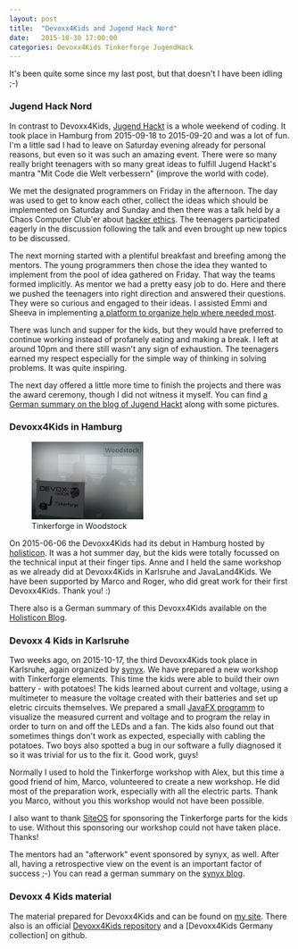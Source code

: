 ```yaml
---
layout: post
title:  "Devoxx4Kids and Jugend Hack Nord"
date:   2015-10-30 17:00:00
categories: Devoxx4Kids Tinkerforge JugendHack
---
```


It's been quite some since my last post, but that doesn't I have been idling ;-) 

### Jugend Hack Nord
In contrast to Devoxx4Kids, [Jugend Hackt][1] is a whole weekend of coding. It took place in Hamburg from 2015-09-18 to 2015-09-20 and was a lot of fun. I'm a little sad I had to leave on Saturday evening already for personal reasons, but even so it was such an amazing event. There were so many really bright teenagers with so many great ideas to fulfill Jugend Hackt's mantra "Mit Code die Welt verbessern" (improve the world with code).

We met the designated programmers on Friday in the afternoon. The day was used to get to know each other, collect the ideas which should be implemented on Saturday and Sunday and then there was a talk held by a Chaos Computer Club'er about [hacker ethics][2]. The teenagers participated eagerly in the discussion following the talk and even brought up new topics to be discussed.

The next morning started with a plentiful breakfast and breefing among the mentors. The young programmers then chose the idea they wanted to implement from the pool of idea gathered on Friday. That way the teams formed implicitly. As mentor we had a pretty easy job to do. Here and there we pushed the teenagers into right direction and answered their questions. They were so curious and engaged to their ideas. I assisted Emmi and Sheeva in implementing [a platform to organize help where needed most][3].

There was lunch and supper for the kids, but they would have preferred to continue working instead of profanely eating and making a break. I left at around 10pm and there still wasn't any sign of exhaustion. The teenagers earned my respect especially for the simple way of thinking in solving problems. It was quite inspiring.

The next day offered a little more time to finish the projects and there was the award ceremony, though I did not witness it myself. You can find [a German summary on the blog of Jugend Hackt][4] along with some pictures.

### Devoxx4Kids in Hamburg

<figure class="right">
    <img src="/img/d4k/tf-in-woodstock.jpg" style="width: 200px;" title="Tinkerforge in Woodstock" alt="Tinkerforge in Woodstock">
    <figcaption>Tinkerforge in Woodstock</figcaption>
</figure>

On 2015-06-06 the Devoxx4Kids had its debut in Hamburg hosted by [holisticon][5]. It was a hot summer day, but the kids were totally focussed on the technical input at their finger tips. Anne and I held the same workshop as we already did at Devoxx4Kids in Karlsruhe and JavaLand4Kids. We have been supported by Marco and Roger, who did great work for their first Devoxx4Kids. Thank you! :)

There also is a German summary of this Devoxx4Kids available on the [Holisticon Blog][6].

### Devoxx 4 Kids in Karlsruhe

Two weeks ago, on 2015-10-17, the third Devoxx4Kids took place in Karlsruhe, again organized by [synyx][7]. We have prepared a new workshop with Tinkerforge elements. This time the kids were able to build their own battery - with potatoes! The kids learned about current and voltage, using a multimeter to measure the voltage created with their batteries and set up eletric circuits themselves. We prepared a small [JavaFX programm][13] to visualize the measured current and voltage and to program the relay in order to turn on and off the LEDs and a fan. The kids also found out that sometimes things don't work as expected, especially with cabling the potatoes. Two boys also spotted a bug in our software a fully diagnosed it so it was trivial for us to the fix it. Good work, guys!

Normally I used to hold the Tinkerforge workshop with Alex, but this time a good friend of him, Marco, volunteered to create a new workshop. He did most of the preparation work, especially with all the electric parts. Thank you Marco, without you this workshop would not have been possible.

I also want to thank [SiteOS][8] for sponsoring the Tinkerforge parts for the kids to use. Without this sponsoring our workshop could not have taken place. Thanks!

The mentors had an "afterwork" event sponsored by synyx, as well. After all, having a retrospective view on the event is an important factor of success ;-) You can read a german summary on the [synyx blog][12].

### Devoxx 4 Kids material
The material prepared for Devoxx4Kids and can be found on [my site][9]. There also is an official [Devoxx4Kids repository][10] and a [Devoxx4Kids Germany collection] on github.



[1]: http://jugendhackt.de/events/nord/
[2]: https://www.ccc.de/de/hackerethik
[3]: https://hackdash.org/projects/55fd48cc74d6ac1d214517b5
[4]: http://jugendhackt.de/der-norden-wurde-erfolgreich-gehackt/
[5]: https://www.holisticon.de/
[6]: https://www.holisticon.de/2015/06/devoxx4kids-zum-ersten-mal-hamburg/
[7]: http://www.synyx.de/
[8]: http://www.siteos.de/unternehmen/aktuelles/news_0008.html
[9]: /devoxx4kids/
[10]: https://github.com/devoxx4kids/materials
[11]: https://github.com/Devoxx4KidsDE
[12]: https://blog.synyx.de/2015/10/dritte-devoxx4kids-neue-location-neue-workshops-altbekannter-spass/
[13]: https://github.com/omilke/tinkerforge-strom-ui

